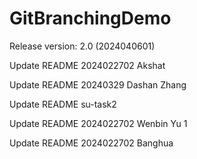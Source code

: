 # GitBranchingDemo

Release version: 2.0 (2024040601)


Update README 2024022702 Akshat


Update README 20240329 Dashan Zhang


Update README su-task2

Update README 2024022702 Wenbin Yu 1


Update README 2024022702 Banghua


